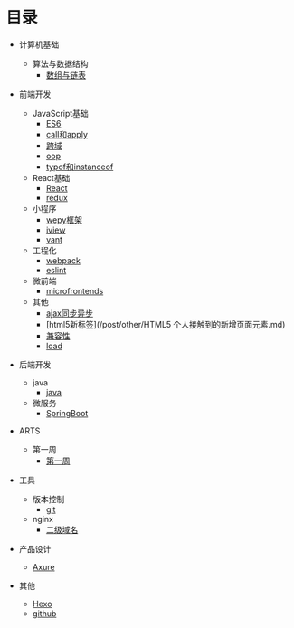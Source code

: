 # 目录

* 计算机基础
  * 算法与数据结构
    * [数组与链表](/post/DataStructure/ArrayLinkedList.md)

* 前端开发
  * JavaScript基础
    * [ES6](/post/JavaScript/ES6.md)
    * [call和apply](/post/JavaScript/JavaScript中call和apply的理解.md)
    * [跨域](/post/JavaScript/JavaScript跨域.md)
    * [oop](/post/JavaScript/JavaScript面向对象.md)
    * [typof和instanceof](/post/JavaScript/JavaScript中typeof与instanceof的区别.md)
  * React基础
    * [React](/post/BasicReact/react1.md)
    * [redux](/post/BasicReact/redux.md)
  * 小程序
    * [wepy框架](/post/MiniProgarm/wepy.md)
    * [iview](/post/MiniProgarm/iview-webapp.md)
    * [vant](/post/MiniProgarm/vant.md)
  * 工程化
    * [webpack](/post/Project/webpack.md)
    * [eslint](/post/Project/eslint.md)
  * 微前端
    * [microfrontends](/post/Frontends/microfrontends.md)
  * 其他
    * [ajax同步异步](/post/other/AJAX同步与异步请求.md)
    * [html5新标签](/post/other/HTML5 个人接触到的新增页面元素.md)
    * [兼容性](/post/other/一些兼容性问题.md)
    * [load](/post/other/关于页面加载,seo,post,get.md)
  
* 后端开发
  * java
    * [java]('/post/Backends/Java.md')
  * 微服务
    * [SpringBoot](/post/Backends/SpringBoot.md)
  
* ARTS
  * 第一周
    * [第一周](/post/ARTS/week1.md)
  
* 工具
  * 版本控制
    * [git](/post/Version/git.md)
  * nginx
    * [二级域名](/post/ECS/二级域名.md)

* 产品设计
  * [Axure](/post/Tools/axure.md)

* 其他
  * [Hexo](/post/Study/hexo.md)
  * [github](/post/Tools/github.md)


